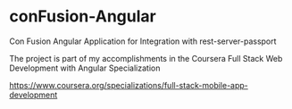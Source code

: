 # conFusion-Angular
Con Fusion Angular Application for Integration with rest-server-passport

The project is part of my accomplishments in the Coursera Full Stack Web Development with Angular Specialization

https://www.coursera.org/specializations/full-stack-mobile-app-development
